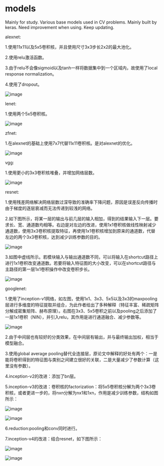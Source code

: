 # models
Mainly for study.
Various base models used in CV problems.
Mainly built by keras.
Need improvement when using.
Keep updating.

alexnet:

1.使用11x11以及5x5卷积核，并且使用尺寸3x3步长2x2的最大池化。

2.使用relu激活函数。

3.由于relu不会像sigmoid以及tanh一样将数据集中到一个区域内，故使用了local response normalization。

4.使用了dropout。

![image](https://github.com/aranpaop/models/blob/master/alexnet.jpg)

lenet:

1.使用两个5x5卷积核。

![image](https://github.com/aranpaop/models/blob/master/lenet.jpg)

zfnet:

1.在alexnet的基础上使用7x7代替11x11卷积核。是对alexnet的优化。

![image](https://github.com/aranpaop/models/blob/master/zfnet.png)

vgg:

1.使用更小的3x3卷积核堆叠，并增加网络层数。

![image](https://github.com/aranpaop/models/blob/master/vgg.png)

resnet:

1.使用残差网络解决网络层数过深导致的准确率下降问题，原因是误差反向传播时由于梯度的逐层衰减而无法传递到较浅的网络。

2.如下图所示，将某一层的输出与前几层的输入相加，得到的结果输入下一层。要求长、宽、通道数均相等。右边是对左边的改进，使用1x1卷积核做线性映射减少通道数，使用3x3卷积核提取特征，再使用1x1卷积核增加到原来的通道数，代替左边的两个3x3卷积核，达到减少训练参数的目的。

![image](https://github.com/aranpaop/models/blob/master/resnetblock1.jpg)

3.如图中虚线所示。若模块输入与输出通道数不同，可以将输入在shortcut路径上进行1x1卷积改变通道数。若要将输入特征图的大小改变，可以在shortcut路径与主路径的第一层1x1卷积操作中改变卷积步长。

![image](https://github.com/aranpaop/models/blob/master/resnetblock2.png)

googlenet:

1.使用了inception-v1网络，如左图，使用1x1、3x3、5x5以及3x3的maxpooling层进行多维度的特征提取并组合，为此作者给出了多种解释（特征丰富、稀疏矩阵分解成密集矩阵、赫布原理）。右图在3x3、5x5卷积之前以及pooling之后添加了一层1x1卷积（NIN），并引入relu，其作用是进行通道融合、减少参数等。

![image](https://github.com/aranpaop/models/blob/master/inception.png)

2.由于中间层也有较好的分类效果，在中间层有输出，并与最终输出加权，相当于模型融合。

3.使用global average pooling替代全连接层，原论文中解释的好处有两个：一是能将卷积得到的特征图与类别之间建立很好的关联，二是大量减少了参数计算（这里没有参数）。

4.inception-v2的改进：添加了bn层。

5.inception-v3的改进：卷积核的factorization：将5x5卷积核分解为两个3x3卷积核，或者更进一步的，将nxn分解为nx1和1xn，作用是减少训练参数，结构如图所示：

![image](https://github.com/aranpaop/models/blob/master/factorization1.png)

![image](https://github.com/aranpaop/models/blob/master/factorization2.png)

6.reduction:pooling和conv同时进行。

7.inception-v4的改进：结合resnet，如下图所示：

![image](https://github.com/aranpaop/models/blob/master/inception-resnet.png)

![image](https://github.com/aranpaop/models/blob/master/inceptionv4.png)

